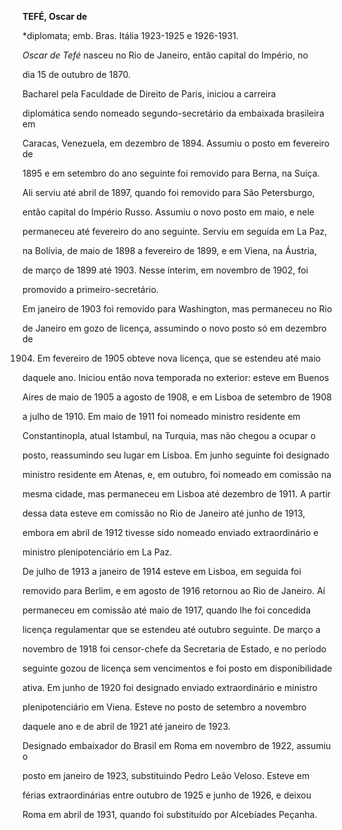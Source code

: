 **TEFÉ, Oscar de**



\*diplomata; emb. Bras. Itália 1923-1925 e 1926-1931.



*Oscar de Tefé* nasceu no Rio de Janeiro, então capital do Império, no

dia 15 de outubro de 1870.



Bacharel pela Faculdade de Direito de Paris, iniciou a carreira

diplomática sendo nomeado segundo-secretário da embaixada brasileira em

Caracas, Venezuela, em dezembro de 1894. Assumiu o posto em fevereiro de

1895 e em setembro do ano seguinte foi removido para Berna, na Suíça.

Ali serviu até abril de 1897, quando foi removido para São Petersburgo,

então capital do Império Russo. Assumiu o novo posto em maio, e nele

permaneceu até fevereiro do ano seguinte. Serviu em seguida em La Paz,

na Bolívia, de maio de 1898 a fevereiro de 1899, e em Viena, na Áustria,

de março de 1899 até 1903. Nesse ínterim, em novembro de 1902, foi

promovido a primeiro-secretário.



Em janeiro de 1903 foi removido para Washington, mas permaneceu no Rio

de Janeiro em gozo de licença, assumindo o novo posto só em dezembro de

1904. Em fevereiro de 1905 obteve nova licença, que se estendeu até maio

daquele ano. Iniciou então nova temporada no exterior: esteve em Buenos

Aires de maio de 1905 a agosto de 1908, e em Lisboa de setembro de 1908

a julho de 1910. Em maio de 1911 foi nomeado ministro residente em

Constantinopla, atual Istambul, na Turquia, mas não chegou a ocupar o

posto, reassumindo seu lugar em Lisboa. Em junho seguinte foi designado

ministro residente em Atenas, e, em outubro, foi nomeado em comissão na

mesma cidade, mas permaneceu em Lisboa até dezembro de 1911. A partir

dessa data esteve em comissão no Rio de Janeiro até junho de 1913,

embora em abril de 1912 tivesse sido nomeado enviado extraordinário e

ministro plenipotenciário em La Paz.



De julho de 1913 a janeiro de 1914 esteve em Lisboa, em seguida foi

removido para Berlim, e em agosto de 1916 retornou ao Rio de Janeiro. Aí

permaneceu em comissão até maio de 1917, quando lhe foi concedida

licença regulamentar que se estendeu até outubro seguinte. De março a

novembro de 1918 foi censor-chefe da Secretaria de Estado, e no período

seguinte gozou de licença sem vencimentos e foi posto em disponibilidade

ativa. Em junho de 1920 foi designado enviado extraordinário e ministro

plenipotenciário em Viena. Esteve no posto de setembro a novembro

daquele ano e de abril de 1921 até janeiro de 1923.



Designado embaixador do Brasil em Roma em novembro de 1922, assumiu o

posto em janeiro de 1923, substituindo Pedro Leão Veloso. Esteve em

férias extraordinárias entre outubro de 1925 e junho de 1926, e deixou

Roma em abril de 1931, quando foi substituído por Alcebíades Peçanha.



